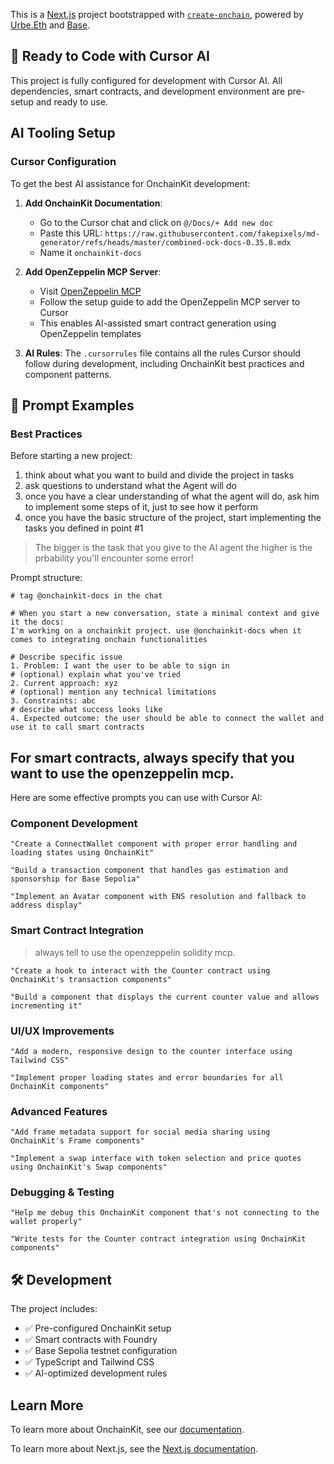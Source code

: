 This is a [Next.js](https://nextjs.org) project bootstrapped with [`create-onchain`](), powered by [Urbe.Eth](https://urbe.build) and [Base](https://docs.base.org/get-started/base).

## 🚀 Ready to Code with Cursor AI

This project is fully configured for development with Cursor AI. All dependencies, smart contracts, and development environment are pre-setup and ready to use.

## AI Tooling Setup

### Cursor Configuration
To get the best AI assistance for OnchainKit development:

1. **Add OnchainKit Documentation**: 
   - Go to the Cursor chat and click on `@/Docs/+ Add new doc`
   - Paste this URL: `https://raw.githubusercontent.com/fakepixels/md-generator/refs/heads/master/combined-ock-docs-0.35.8.mdx`
   - Name it `onchainkit-docs`

2. **Add OpenZeppelin MCP Server**:
   - Visit [OpenZeppelin MCP](https://mcp.openzeppelin.com/)
   - Follow the setup guide to add the OpenZeppelin MCP server to Cursor
   - This enables AI-assisted smart contract generation using OpenZeppelin templates

3. **AI Rules**: The `.cursorrules` file contains all the rules Cursor should follow during development, including OnchainKit best practices and component patterns.

## 🤖 Prompt Examples

### Best Practices

Before starting a new project:
1. think about what you want to build and divide the project in tasks
2. ask questions to understand what the Agent will do
3. once you have a clear understanding of what the agent will do, ask him to implement some steps of it, just to see how it perform
4. once you have the basic structure of the project, start implementing the tasks you defined in point #1

> The bigger is the task that you give to the AI agent the higher is the prbability you'll encounter some error!


Prompt structure:
```
# tag @onchainkit-docs in the chat 

# When you start a new conversation, state a minimal context and give it the docs:
I'm working on a onchainkit project. use @onchainkit-docs when it comes to integrating onchain functionalities

# Describe specific issue
1. Problem: I want the user to be able to sign in
# (optional) explain what you've tried
2. Current approach: xyz
# (optional) mention any technical limitations
3. Constraints: abc
# describe what success looks like
4. Expected outcome: the user should be able to connect the wallet and use it to call smart contracts
```
For smart contracts, always specify that you want to use the openzeppelin mcp.
----
Here are some effective prompts you can use with Cursor AI:

### Component Development
```
"Create a ConnectWallet component with proper error handling and loading states using OnchainKit"
```

```
"Build a transaction component that handles gas estimation and sponsorship for Base Sepolia"
```

```
"Implement an Avatar component with ENS resolution and fallback to address display"
```

### Smart Contract Integration
> always tell to use the openzeppelin solidity mcp.
```
"Create a hook to interact with the Counter contract using OnchainKit's transaction components"
```

```
"Build a component that displays the current counter value and allows incrementing it"
```

### UI/UX Improvements
```
"Add a modern, responsive design to the counter interface using Tailwind CSS"
```

```
"Implement proper loading states and error boundaries for all OnchainKit components"
```

### Advanced Features
```
"Add frame metadata support for social media sharing using OnchainKit's Frame components"
```

```
"Implement a swap interface with token selection and price quotes using OnchainKit's Swap components"
```

### Debugging & Testing
```
"Help me debug this OnchainKit component that's not connecting to the wallet properly"
```

```
"Write tests for the Counter contract integration using OnchainKit components"
```

## 🛠️ Development

The project includes:
- ✅ Pre-configured OnchainKit setup
- ✅ Smart contracts with Foundry
- ✅ Base Sepolia testnet configuration
- ✅ TypeScript and Tailwind CSS
- ✅ AI-optimized development rules

## Learn More

To learn more about OnchainKit, see our [documentation](https://onchainkit.xyz/getting-started).

To learn more about Next.js, see the [Next.js documentation](https://nextjs.org/docs).
